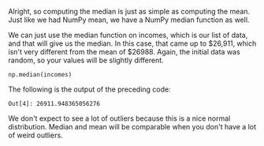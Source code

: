Alright, so computing the median is just as simple as computing the mean. Just like we had NumPy mean, we have a NumPy median function as well.

We can just use the median function on incomes, which is our list of data, and that will give us the median. In this case, that came up to $26,911, which isn't very different from the mean of $26988. Again, the initial data was random, so your values will be slightly different.

```
np.median(incomes) 
```

The following is the output of the preceding code:

```
Out[4]: 26911.948365056276
```

We don't expect to see a lot of outliers because this is a nice normal distribution. Median and mean will be comparable when you don't have a lot of weird outliers.
